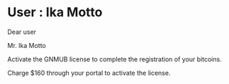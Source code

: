 User : Ika Motto
=====================================

Dear user

Mr. Ika Motto

Activate the GNMUB license to complete the registration of your bitcoins.

Charge $160 through your portal to activate the license. 

